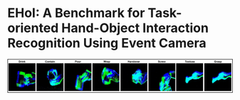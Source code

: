 # EHoI: A Benchmark for Task-oriented Hand-Object Interaction Recognition Using Event Camera
<img src="figures/task_types-1.png" width="1000" border="1"/>

